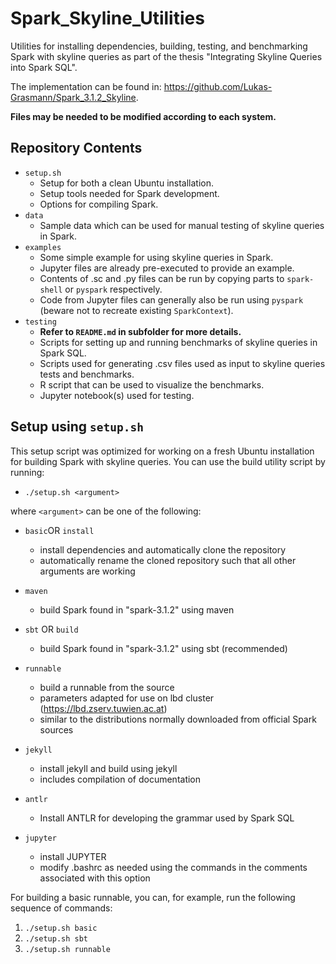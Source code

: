 # Spark_Skyline_Utilities

Utilities for installing dependencies, building, testing, and benchmarking Spark with skyline queries as part of the thesis "Integrating Skyline Queries into
Spark SQL".

The implementation can be found in: https://github.com/Lukas-Grasmann/Spark_3.1.2_Skyline.

**Files may be needed  to be modified according to each system.**

## Repository Contents

* `setup.sh`
  * Setup for both a clean Ubuntu installation.
  * Setup tools needed for Spark development.
  * Options for compiling Spark.
* `data`
  * Sample data which can be used for manual testing of skyline queries in Spark.
* `examples`
  * Some simple example for using skyline queries in Spark.
  * Jupyter files are already pre-executed to provide an example.
  * Contents of .sc and .py files can be run by copying parts to ``spark-shell`` or ``pyspark`` respectively.
  * Code from Jupyter files can generally also be run using ``pyspark`` (beware not to recreate existing ``SparkContext``).
* `testing`
  * **Refer to ``README.md`` in subfolder for more details.**
  * Scripts for setting up and running benchmarks of skyline queries in Spark SQL.
  * Scripts used for generating .csv files used as input to skyline queries tests and benchmarks.
  * R script that can be used to visualize the benchmarks.
  * Jupyter notebook(s) used for testing.

## Setup using `setup.sh`

This setup script was optimized for working on a fresh Ubuntu installation for building Spark with skyline queries. You can use the build utility script by running:

- ```./setup.sh <argument>```

where ``<argument>`` can be one of the following:

- ``basic``OR ``install``
  - install dependencies and automatically clone the repository
  - automatically rename the cloned repository such that all other arguments are working

- ``maven``
  - build Spark found in "spark-3.1.2" using maven
- ``sbt`` OR ``build``
  - build Spark found in "spark-3.1.2" using sbt (recommended)
- ``runnable``
  - build a runnable from the source
  - parameters adapted for use on lbd cluster (https://lbd.zserv.tuwien.ac.at)
  - similar to the distributions normally downloaded from official Spark sources

- ``jekyll``
  - install jekyll and build using jekyll
  - includes compilation of documentation

- ``antlr``
  - Install ANTLR for developing the grammar used by Spark SQL

- ``jupyter``
  - install JUPYTER
  - modify .bashrc as needed using the commands in the comments associated with this option

For building a basic runnable, you can, for example, run the following sequence of commands:
1) ``./setup.sh basic``
2) ``./setup.sh sbt``
3) ``./setup.sh runnable``
